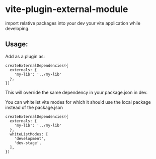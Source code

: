 # vite-plugin-external-module

import relative packages into your dev your vite application while developing.

## Usage:

Add as a plugin as:
```
createExternalDependencies({
  externals: {
    'my-lib': '../my-lib'
  },
})
```
This will override the same dependency in your package.json in dev.

You can whitelist vite modes for which it should use the local package instead of the package.json
```
createExternalDependencies({
  externals: {
    'my-lib': '../my-lib'
  },
  whiteListModes: [
    'development',
    'dev-stage',
  ],
})
```
